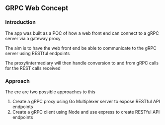 ## GRPC Web Concept

### Introduction

The app was built as a POC of how a web front end can connect to a gRPC server via a gateway proxy

The aim is to have the web front end be able to communicate to the gRPC server using RESTful endpoints

The proxy/intermediary will then handle conversion to and from gRPC calls for the REST calls received

### Approach

The ere are two possible approaches to this

1. Create a gRPC proxy using Go Multiplexer server to expose RESTful API endpoints
2. Create a gRPC client using Node and use express to create RESTful API endpoints

